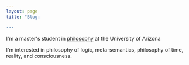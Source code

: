 ```yaml
---
layout: page
title: "Blog:

---
```


I'm a master's student in [philosophy](https://philosophy.arizona.edu/people/yilmaz-dogukan-ozlu) at the University of Arizona

I'm interested in philosophy of logic, meta-semantics, philosophy of time, reality, and consciousness.
